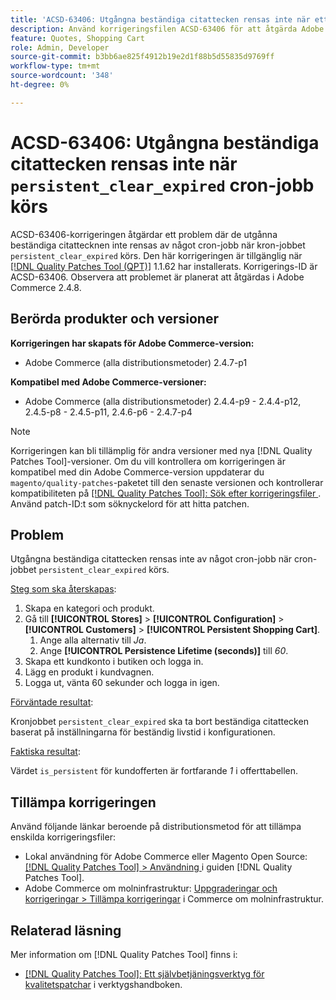 ```yaml
---
title: 'ACSD-63406: Utgångna beständiga citattecken rensas inte när ett cron-jobb av typen persistent_clear_expirate körs'
description: Använd korrigeringsfilen ACSD-63406 för att åtgärda Adobe Commerce-problemet där de utgånna, beständiga citattecknen inte rensas av något cron-jobb när kron-jobbet "persistent_clear_expirate" körs.
feature: Quotes, Shopping Cart
role: Admin, Developer
source-git-commit: b3bb6ae825f4912b19e2d1f88b5d55835d9769ff
workflow-type: tm+mt
source-wordcount: '348'
ht-degree: 0%

---
```



# ACSD-63406: Utgångna beständiga citattecken rensas inte när `persistent_clear_expired` cron-jobb körs

ACSD-63406-korrigeringen åtgärdar ett problem där de utgånna beständiga citattecknen inte rensas av något cron-jobb när kron-jobbet `persistent_clear_expired` körs. Den här korrigeringen är tillgänglig när [[!DNL Quality Patches Tool (QPT)]](/help/tools/quality-patches-tool/quality-patches-tool-to-self-serve-quality-patches.md) 1.1.62 har installerats. Korrigerings-ID är ACSD-63406. Observera att problemet är planerat att åtgärdas i Adobe Commerce 2.4.8.

## Berörda produkter och versioner

**Korrigeringen har skapats för Adobe Commerce-version:**

* Adobe Commerce (alla distributionsmetoder) 2.4.7-p1

**Kompatibel med Adobe Commerce-versioner:**

* Adobe Commerce (alla distributionsmetoder) 2.4.4-p9 - 2.4.4-p12, 2.4.5-p8 - 2.4.5-p11, 2.4.6-p6 - 2.4.7-p4

>[!NOTE]
>
>Korrigeringen kan bli tillämplig för andra versioner med nya [!DNL Quality Patches Tool]-versioner. Om du vill kontrollera om korrigeringen är kompatibel med din Adobe Commerce-version uppdaterar du `magento/quality-patches`-paketet till den senaste versionen och kontrollerar kompatibiliteten på [[!DNL Quality Patches Tool]: Sök efter korrigeringsfiler ](https://experienceleague.adobe.com/tools/commerce-quality-patches/index.html). Använd patch-ID:t som söknyckelord för att hitta patchen.

## Problem

Utgångna beständiga citattecken rensas inte av något cron-jobb när cron-jobbet `persistent_clear_expired` körs.

<u>Steg som ska återskapas</u>:

1. Skapa en kategori och produkt.
1. Gå till **[!UICONTROL Stores]** > **[!UICONTROL Configuration]** > **[!UICONTROL Customers]** > **[!UICONTROL Persistent Shopping Cart]**.
   1. Ange alla alternativ till *Ja*.
   1. Ange **[!UICONTROL Persistence Lifetime (seconds)]** till *60*.
1. Skapa ett kundkonto i butiken och logga in.
1. Lägg en produkt i kundvagnen.
1. Logga ut, vänta 60 sekunder och logga in igen.

<u>Förväntade resultat</u>:

Kronjobbet `persistent_clear_expired` ska ta bort beständiga citattecken baserat på inställningarna för beständig livstid i konfigurationen.

<u>Faktiska resultat</u>:

Värdet `is_persistent` för kundofferten är fortfarande *1* i offerttabellen.

## Tillämpa korrigeringen

Använd följande länkar beroende på distributionsmetod för att tillämpa enskilda korrigeringsfiler:

* Lokal användning för Adobe Commerce eller Magento Open Source: [[!DNL Quality Patches Tool] > Användning ](/help/tools/quality-patches-tool/usage.md) i guiden [!DNL Quality Patches Tool].
* Adobe Commerce om molninfrastruktur: [Uppgraderingar och korrigeringar > Tillämpa korrigeringar](https://experienceleague.adobe.com/docs/commerce-cloud-service/user-guide/develop/upgrade/apply-patches.html) i Commerce om molninfrastruktur.


## Relaterad läsning

Mer information om [!DNL Quality Patches Tool] finns i:

* [[!DNL Quality Patches Tool]: Ett självbetjäningsverktyg för kvalitetspatchar](/help/tools/quality-patches-tool/quality-patches-tool-to-self-serve-quality-patches.md) i verktygshandboken.
